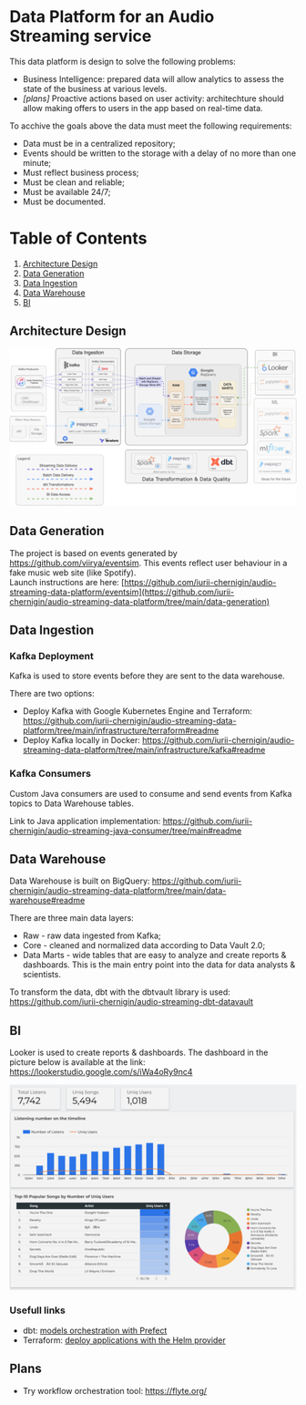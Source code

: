 # Data Platform for an Audio Streaming service

This data platform is design to solve the following problems:
- Business Intelligence: prepared data will allow analytics to assess the state of the business at various levels. 
- _[plans]_ Proactive actions based on user activity: architechture should allow making offers to users in the app based on real-time data.

To acchive the goals above the data must meet the following requirements: 
- Data must be in a centralized repository; 
- Events should be written to the storage with a delay of no more than one minute;
- Must reflect business process;
- Must be clean and reliable;
- Must be available 24/7;
- Must be documented.

# Table of Contents

1. [Architecture Design](#architecture-design)
2. [Data Generation](#data-generation)
3. [Data Ingestion](#data-ingestion)
4. [Data Warehouse](#data-warehouse)
5. [BI](#bi)

## Architecture Design

![plot](./architechture.png)

## Data Generation 

The project is based on events generated by https://github.com/viirya/eventsim. This events reflect user behaviour in a fake music web site (like Spotify).
<br/>Launch instructions are here: [https://github.com/iurii-chernigin/audio-streaming-data-platform/eventsim](https://github.com/iurii-chernigin/audio-streaming-data-platform/tree/main/data-generation)

## Data Ingestion

### Kafka Deployment

Kafka is used to store events before they are sent to the data warehouse.

There are two options:
- Deploy Kafka with Google Kubernetes Engine and Terraform: https://github.com/iurii-chernigin/audio-streaming-data-platform/tree/main/infrastructure/terraform#readme
- Deploy Kafka locally in Docker: https://github.com/iurii-chernigin/audio-streaming-data-platform/tree/main/infrastructure/kafka#readme

### Kafka Consumers

Custom Java consumers are used to consume and send events from Kafka topics to Data Warehouse tables.

Link to Java application implementation: https://github.com/iurii-chernigin/audio-streaming-java-consumer/tree/main#readme

## Data Warehouse

Data Warehouse is built on BigQuery: https://github.com/iurii-chernigin/audio-streaming-data-platform/tree/main/data-warehouse#readme

There are three main data layers:
- Raw - raw data ingested from Kafka;
- Core - cleaned and normalized data according to Data Vault 2.0;
- Data Marts - wide tables that are easy to analyze and create reports & dashboards. This is the main entry point into the data for data analysts & scientists.

To transform the data, dbt with the dbtvault library is used: https://github.com/iurii-chernigin/audio-streaming-dbt-datavault

## BI

Looker is used to create reports & dashboards. The dashboard in the picture below is available at the link: https://lookerstudio.google.com/s/iWa4oRy9nc4

![plot](./looker-dashboard.png)

### Usefull links

- dbt: [models orchestration with Prefect](https://prefecthq.github.io/prefect-dbt/)
- Terraform: [deploy applications with the Helm provider](https://developer.hashicorp.com/terraform/tutorials/kubernetes/helm-provider)

## Plans

- Try workflow orchestration tool: https://flyte.org/
